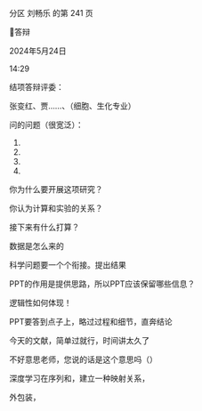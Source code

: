 分区 刘畅乐 的第 241 页

答辩

2024年5月24日

14:29



结项答辩评委：

张变红、贾……、（细胞、生化专业）

问的问题（很宽泛）：

1.

2.

3.

4.

你为什么要开展这项研究？

你认为计算和实验的关系？

接下来有什么打算？

数据是怎么来的

科学问题要一个个衔接。提出结果

PPT的作用是提供思路，所以PPT应该保留哪些信息？

逻辑性如何体现！

PPT要答到点子上，略过过程和细节，直奔结论

今天的文献，简单过就行，时间讲太久了

不好意思老师，您说的话是这个意思吗（）

深度学习在序列和，建立一种映射关系，

外包装，

